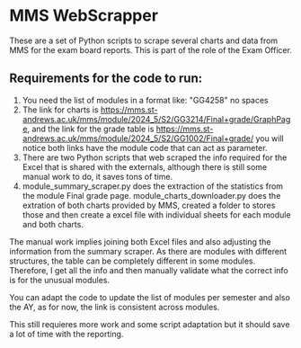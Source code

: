 # MMS WebScrapper

These are a set of Python scripts to scrape several charts and data from MMS for the exam board reports. This is part of the role of the Exam Officer.

## Requirements for the code to run:

1. You need the list of modules in a format like: "GG4258" no spaces
2. The link for charts is https://mms.st-andrews.ac.uk/mms/module/2024_5/S2/GG3214/Final+grade/GraphPage, and the link for the grade table is https://mms.st-andrews.ac.uk/mms/module/2024_5/S2/GG1002/Final+grade/ you will notice both links have the module code that can act as parameter.
3. There are two Python scripts that web scraped the info required for the Excel that is shared with the externals, although there is still some manual work to do, it saves tons of time.
4. module_summary_scraper.py does the extraction of the statistics from the module Final grade page.
module_charts_downloader.py does the extration of both charts provided by MMS, created a folder to stores those and then create a excel file with individual sheets for each module and both charts.

The manual work implies joining both Excel files and also adjusting the information from the summary scraper. As there are modules with different structures, the table can be completely different in some modules. Therefore, I get all the info and then manually validate what the correct info is for the unusual modules.

You can adapt the code to update the list of modules per semester and also the AY, as for now, the link is consistent across modules.

This still requieres more work and some script adaptation but it should save a lot of time with the reporting.
